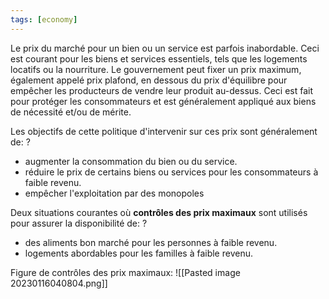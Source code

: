 ```yaml
---
tags: [economy] 
---
```


Le prix du marché pour un bien ou un service est parfois inabordable. Ceci est courant pour les biens et services essentiels, tels que les logements locatifs ou la nourriture. Le gouvernement peut fixer un prix maximum, également appelé prix plafond, en dessous du prix d'équilibre pour empêcher les producteurs de vendre leur produit au-dessus. Ceci est fait pour protéger les consommateurs et est généralement appliqué aux biens de nécessité et/ou de mérite.

Les objectifs de cette politique d'intervenir sur ces prix sont généralement de:
?
- augmenter la consommation du bien ou du service. 
- réduire le prix de certains biens ou services pour les consommateurs à faible revenu. 
- empêcher l'exploitation par des monopoles

Deux situations courantes où **contrôles des prix maximaux** sont utilisés pour assurer la disponibilité de: 
?
- des aliments bon marché pour les personnes à faible revenu. 
- logements abordables pour les familles à faible revenu.

Figure de contrôles des prix maximaux:
![[Pasted image 20230116040804.png]]